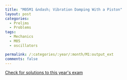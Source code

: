 ```yaml
---
title: "M05M1 &ndash; Vibration Damping With a Piston"
layout: post
categories:
  - Prelims
  - Problems
tags:
  - Mechanics
  - M05
  - oscillators

permalink: /:categories/:year/:month/M1:output_ext
comments: false
---
```

<object data="2005M1M.pdf" type="application/pdf" width="100%" height="500"></object>
<div class="message"><a href='https://princetonprelim.com/prelim/15/'>Check for solutions to this year's exam</a></div>